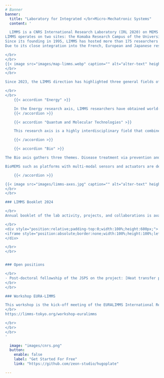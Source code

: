 ```yaml
---
# Banner
banner:
  title: "Laboratory for Integrated </br>Micro-Mechatronic Systems"
  content: '

  LIMMS is a CNRS International Research Laboratory (IRL 2820) on MEMS and NEMS (Micro- and Nano-Electro-Mechanical Systems), jointly operated by France (CNRS, [Institute for Sciences of Engineering and Systems](https://www.insis.cnrs.fr)), and Japan (University of Tokyo, [Institute of Industrial Science](https://www.iis.u-tokyo.ac.jp/en/)).
LIMMS operates on two sites: the Komaba Research Campus of the University of Tokyo, Japan and the university hospital of Centre Oscar Lambret in Lille, France.
Since its founding in 1995, LIMMS has hosted more than 175 researchers from France and Europe (mainly CNRS researchers and JSPS postdoctoral fellows).
Due to its close integration into the French, European and Japanese research communities, LIMMS has been a focal point and a coordinating institution for major interdisciplinary and international projects such as [SMMIL-E](/smmil-e), iLITE, and [EUJO-LIMMS](https://cordis.europa.eu/docs/results/295/295089/final1-final-publishable-summary.pdf).

</br>
</br>
{{< image src="images/map-limms.webp" caption="" alt="alter-text" height="" width="" position="center" command="fill" option="q100" class="img-fluid" title="image title"  webp="false" >}}
</br>
</br>

Since 2023, the LIMMS direction has highlighted three general fields of applications in micro and nanotechnologies by proposing the research axes of Energy, Bio, Quantum and Molecular Technologies:

</br>
</br>
    {{< accordion "Energy" >}}

    In the Energy research axis, LIMMS researchers have obtained world-class results in developing phononic crystals for heat guiding and focusing. Technologies developed at LIMMS are at the cutting edge of thermoelectric micro-devices and have confirmed new concepts in thermionic cooling. Interface research programs are also set to find solutions to power the internet of things based on energy harvesters integrated with Smart MEMS devices.
    {{< /accordion >}}

    {{< accordion "Quantum and Molecular Technologies" >}}

    This research axis is a highly interdisciplinary field that combines cutting research from physics, chemistry, and biology. This axis bridges the two other axes (energy and biology), while also exploring its unique research questions. At the heart of this axis lies the exploration and integration of quantum technology and molecular technology. Quantum technology is concerned with the use of quantum mechanics to develop new technologies, such as manipulating the transport of heat, electrons or light, while molecular technology deals with the study and manipulation of molecules and their properties. Our research ranges from fundamental endeavors such as single-electron transfer in electrochemistry to the storing of massive data in DNA, the sensing of biomolecules, or the integration of electronics into our everyday life with flexible electronics.

    {{< /accordion >}}

    {{< accordion "Bio" >}}

The Bio axis gathers three themes. Disease treatment via prevention and detection is investigated by developing new devices for diagnosis and vaccine delivery. With a complementary approach, implantable tissues and devices are also key activities. This branch is related to complex tissues opening to organ modelling where the cellular and even the molecular scale are investigated. Researchers seek to better understand blood vessel formation, neuronal communication behavior, and the interaction of metabolic organs such as the liver and pancreas. By studying different organs, LIMMS aims at understanding the role of tissues and especially cell interactions in diseased and healthy tissues.

BioMEMS such as platforms with multi-modal sensors and actuators are developed in LIMMS to help investigate organ behavior and create biohybrid systems. Biocompatible materials and/or cells are also used to create Bio-robotic systems. A particularity of the Bio axis is the complementary contribution of an international team, SMMIL-E. Its activities are focused on research against cancer, at the interface between BioMEMS and Organ modeling.

    {{< /accordion >}}

{{< image src="images/limms-axes.jpg" caption="" alt="alter-text" height="" width="" position="center" command="fill" option="q100" class="img-fluid" title="image title"  webp="false" >}}
</br>
</br>

### LIMMS Booklet 2024

</br>
Annual booklet of the lab activity, projects, and collaborations is available for [download](file/Booklet2024.pdf):

</br>
<div style="position:relative;padding-top:0;width:100%;height:600px;">
<iframe style="position:absolute;border:none;width:100%;height:100%;left:0;top:0;" src="https://online.fliphtml5.com/qonco/aixm/"  seamless="seamless" scrolling="no" frameborder="0" allowtransparency="true" allowfullscreen="true" ></iframe>
</div>

</br>
</br>


### Open positions

</br>
· Post-doctoral fellowship of the JSPS on the project: [Heat transfer physics and thermal management in advanced semiconductor devices](https://www.abg.asso.fr/en/candidatOffres/show/id_offre/125525). Deadline: 15 September. Applications via [ABG](https://www.abg.asso.fr/en/candidatOffres/show/id_offre/125525).
</br>
</br>

### Workshop EURA-LIMMS

This workshop is the kick-off meeting of the EURALIMMS International Research Network between CNRS and will take place on October 10-11, in Tokyo. For more information, visit:
</br>
https://limms-tokyo.org/workshop-euralimms

</br>
</br>
</br>
'

  image: "images/cnrs.png"
  button:
    enable: false
    label: "Get Started For Free"
    link: "https://github.com/zeon-studio/hugoplate"

---
```

